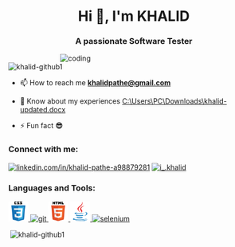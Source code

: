 <h1 align="center">Hi 👋, I'm KHALID</h1>
<h3 align="center">A passionate Software Tester</h3>

<img align="right" alt="coding" width="400" src="https://irp-cdn.multiscreensite.com/599c5dd6/dms3rep/multi/Thoroughness+in+Testing.gif">

<p align="left"> <img src="https://komarev.com/ghpvc/?username=khalid-github1&label=Profile%20views&color=0e75b6&style=flat" alt="khalid-github1" /> </p>

- 📫 How to reach me **khalidpathe@gmail.com**

- 📄 Know about my experiences [C:\Users\PC\Downloads\khalid-updated.docx](C:\Users\PC\Downloads\khalid-updated.docx)

- ⚡ Fun fact **😎**

<h3 align="left">Connect with me:</h3>
<p align="left">
<a href="https://linkedin.com/in/linkedin.com/in/khalid-pathe-a98879281" target="blank"><img align="center" src="https://raw.githubusercontent.com/rahuldkjain/github-profile-readme-generator/master/src/images/icons/Social/linked-in-alt.svg" alt="linkedin.com/in/khalid-pathe-a98879281" height="30" width="40" /></a>
<a href="https://instagram.com/i_.khalid" target="blank"><img align="center" src="https://raw.githubusercontent.com/rahuldkjain/github-profile-readme-generator/master/src/images/icons/Social/instagram.svg" alt="i_.khalid" height="30" width="40" /></a>
</p>

<h3 align="left">Languages and Tools:</h3>
<p align="left"> <a href="https://www.w3schools.com/css/" target="_blank" rel="noreferrer"> <img src="https://raw.githubusercontent.com/devicons/devicon/master/icons/css3/css3-original-wordmark.svg" alt="css3" width="40" height="40"/> </a> <a href="https://git-scm.com/" target="_blank" rel="noreferrer"> <img src="https://www.vectorlogo.zone/logos/git-scm/git-scm-icon.svg" alt="git" width="40" height="40"/> </a> <a href="https://www.w3.org/html/" target="_blank" rel="noreferrer"> <img src="https://raw.githubusercontent.com/devicons/devicon/master/icons/html5/html5-original-wordmark.svg" alt="html5" width="40" height="40"/> </a> <a href="https://www.java.com" target="_blank" rel="noreferrer"> <img src="https://raw.githubusercontent.com/devicons/devicon/master/icons/java/java-original.svg" alt="java" width="40" height="40"/> </a> <a href="https://www.selenium.dev" target="_blank" rel="noreferrer"> <img src="https://raw.githubusercontent.com/detain/svg-logos/780f25886640cef088af994181646db2f6b1a3f8/svg/selenium-logo.svg" alt="selenium" width="40" height="40"/> </a> </p>

<p>&nbsp;<img align="center" src="https://github-readme-stats.vercel.app/api?username=khalid-github1&show_icons=true&locale=en" alt="khalid-github1" /></p>
